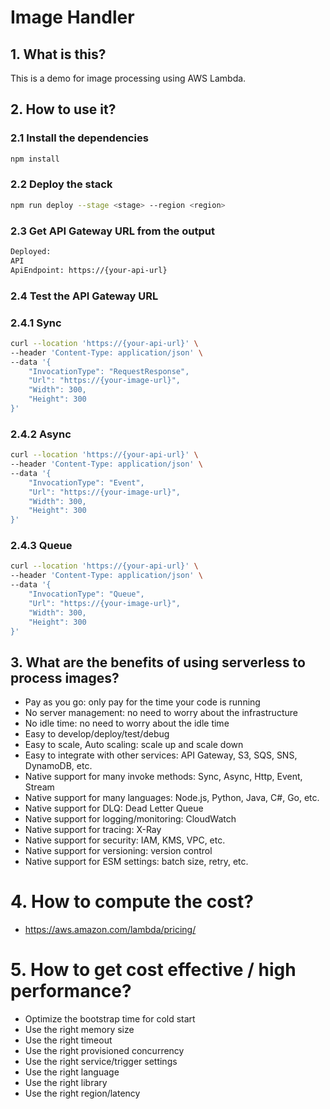 # Image Handler

## 1. What is this?

This is a demo for image processing using AWS Lambda.

## 2. How to use it?

### 2.1 Install the dependencies

```bash
npm install
```

### 2.2 Deploy the stack

```bash
npm run deploy --stage <stage> --region <region>
```

### 2.3 Get API Gateway URL from the output

```bash
Deployed:
API
ApiEndpoint: https://{your-api-url}
```

### 2.4 Test the API Gateway URL

### 2.4.1 Sync

```bash
curl --location 'https://{your-api-url}' \
--header 'Content-Type: application/json' \
--data '{
    "InvocationType": "RequestResponse",
    "Url": "https://{your-image-url}",
    "Width": 300,
    "Height": 300
}'
```

### 2.4.2 Async

```bash
curl --location 'https://{your-api-url}' \
--header 'Content-Type: application/json' \
--data '{
    "InvocationType": "Event",
    "Url": "https://{your-image-url}",
    "Width": 300,
    "Height": 300
}'
```

### 2.4.3 Queue

```bash
curl --location 'https://{your-api-url}' \
--header 'Content-Type: application/json' \
--data '{
    "InvocationType": "Queue",
    "Url": "https://{your-image-url}",
    "Width": 300,
    "Height": 300
}'
```

## 3. What are the benefits of using serverless to process images?
- Pay as you go: only pay for the time your code is running
- No server management: no need to worry about the infrastructure
- No idle time: no need to worry about the idle time
- Easy to develop/deploy/test/debug
- Easy to scale, Auto scaling: scale up and scale down
- Easy to integrate with other services: API Gateway, S3, SQS, SNS, DynamoDB, etc.
- Native support for many invoke methods: Sync, Async, Http, Event, Stream
- Native support for many languages: Node.js, Python, Java, C#, Go, etc.
- Native support for DLQ: Dead Letter Queue
- Native support for logging/monitoring: CloudWatch
- Native support for tracing: X-Ray
- Native support for security: IAM, KMS, VPC, etc.
- Native support for versioning: version control
- Native support for ESM settings: batch size, retry, etc.

# 4. How to compute the cost?
- https://aws.amazon.com/lambda/pricing/

# 5. How to get cost effective / high performance?
- Optimize the bootstrap time for cold start
- Use the right memory size
- Use the right timeout
- Use the right provisioned concurrency
- Use the right service/trigger settings
- Use the right language
- Use the right library
- Use the right region/latency
